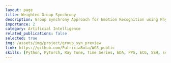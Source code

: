 ```yaml
---
layout: page
title: Weighted Group Synchrony 
description: Group Synchrony Approach for Emotion Recognition using Physiological Signals
importance: 2
category: Artificial Intelligence
related_publications: false
selected: true
img: /assets/img/project/group_syn_preview
link: https://github.com/PatriciaBota/WGS_public
skills: [Python, PyTorch, Ray Tune, Time Series, EDA, PPG, ECG, SSH, scikit-learn]
---
```



